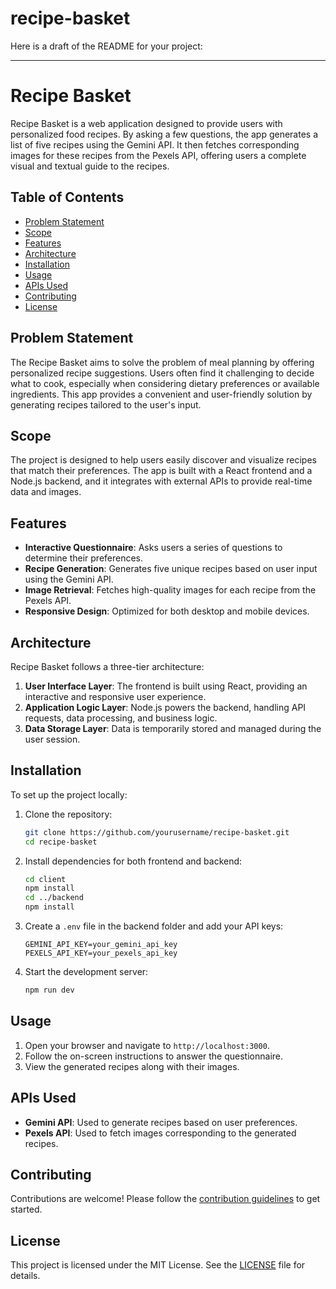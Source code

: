 # recipe-basket
Here is a draft of the README for your project:

---

# Recipe Basket

Recipe Basket is a web application designed to provide users with personalized food recipes. By asking a few questions, the app generates a list of five recipes using the Gemini API. It then fetches corresponding images for these recipes from the Pexels API, offering users a complete visual and textual guide to the recipes.

## Table of Contents
- [Problem Statement](#problem-statement)
- [Scope](#scope)
- [Features](#features)
- [Architecture](#architecture)
- [Installation](#installation)
- [Usage](#usage)
- [APIs Used](#apis-used)
- [Contributing](#contributing)
- [License](#license)

## Problem Statement

The Recipe Basket aims to solve the problem of meal planning by offering personalized recipe suggestions. Users often find it challenging to decide what to cook, especially when considering dietary preferences or available ingredients. This app provides a convenient and user-friendly solution by generating recipes tailored to the user's input.

## Scope

The project is designed to help users easily discover and visualize recipes that match their preferences. The app is built with a React frontend and a Node.js backend, and it integrates with external APIs to provide real-time data and images.

## Features

- **Interactive Questionnaire**: Asks users a series of questions to determine their preferences.
- **Recipe Generation**: Generates five unique recipes based on user input using the Gemini API.
- **Image Retrieval**: Fetches high-quality images for each recipe from the Pexels API.
- **Responsive Design**: Optimized for both desktop and mobile devices.

## Architecture

Recipe Basket follows a three-tier architecture:

1. **User Interface Layer**: The frontend is built using React, providing an interactive and responsive user experience.
2. **Application Logic Layer**: Node.js powers the backend, handling API requests, data processing, and business logic.
3. **Data Storage Layer**: Data is temporarily stored and managed during the user session.

## Installation

To set up the project locally:

1. Clone the repository:
   ```bash
   git clone https://github.com/yourusername/recipe-basket.git
   cd recipe-basket
   ```
2. Install dependencies for both frontend and backend:
   ```bash
   cd client
   npm install
   cd ../backend
   npm install
   ```
3. Create a `.env` file in the backend folder and add your API keys:
   ```
   GEMINI_API_KEY=your_gemini_api_key
   PEXELS_API_KEY=your_pexels_api_key
   ```
4. Start the development server:
   ```bash
   npm run dev
   ```

## Usage

1. Open your browser and navigate to `http://localhost:3000`.
2. Follow the on-screen instructions to answer the questionnaire.
3. View the generated recipes along with their images.

## APIs Used

- **Gemini API**: Used to generate recipes based on user preferences.
- **Pexels API**: Used to fetch images corresponding to the generated recipes.

## Contributing

Contributions are welcome! Please follow the [contribution guidelines](CONTRIBUTING.md) to get started.

## License

This project is licensed under the MIT License. See the [LICENSE](LICENSE) file for details.
